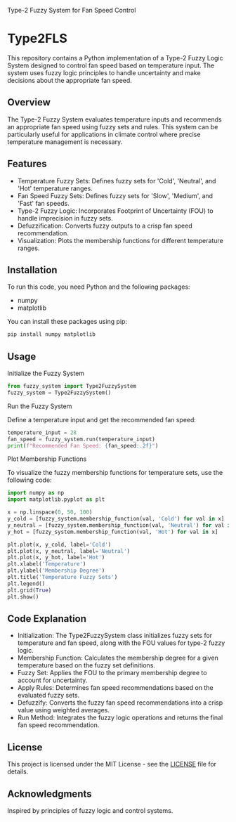 Type-2 Fuzzy System for Fan Speed Control
# Type2FLS

This repository contains a Python implementation of a Type-2 Fuzzy Logic System designed to control fan speed based on temperature input. The system uses fuzzy logic principles to handle uncertainty and make decisions about the appropriate fan speed.

## Overview
The Type-2 Fuzzy System evaluates temperature inputs and recommends an appropriate fan speed using fuzzy sets and rules. This system can be particularly useful for applications in climate control where precise temperature management is necessary.

## Features
- Temperature Fuzzy Sets: Defines fuzzy sets for 'Cold', 'Neutral', and 'Hot' temperature ranges.
- Fan Speed Fuzzy Sets: Defines fuzzy sets for 'Slow', 'Medium', and 'Fast' fan speeds.
- Type-2 Fuzzy Logic: Incorporates Footprint of Uncertainty (FOU) to handle imprecision in fuzzy sets.
- Defuzzification: Converts fuzzy outputs to a crisp fan speed recommendation.
- Visualization: Plots the membership functions for different temperature ranges.

## Installation
To run this code, you need Python and the following packages:

- numpy
- matplotlib

You can install these packages using pip:

```bash
pip install numpy matplotlib
```

## Usage
Initialize the Fuzzy System

```python
from fuzzy_system import Type2FuzzySystem
fuzzy_system = Type2FuzzySystem()
```

Run the Fuzzy System

Define a temperature input and get the recommended fan speed:

```python
temperature_input = 28
fan_speed = fuzzy_system.run(temperature_input)
print(f"Recommended Fan Speed: {fan_speed:.2f}")
```

Plot Membership Functions

To visualize the fuzzy membership functions for temperature sets, use the following code:

```python
import numpy as np
import matplotlib.pyplot as plt

x = np.linspace(0, 50, 100)
y_cold = [fuzzy_system.membership_function(val, 'Cold') for val in x]
y_neutral = [fuzzy_system.membership_function(val, 'Neutral') for val in x]
y_hot = [fuzzy_system.membership_function(val, 'Hot') for val in x]

plt.plot(x, y_cold, label='Cold')
plt.plot(x, y_neutral, label='Neutral')
plt.plot(x, y_hot, label='Hot')
plt.xlabel('Temperature')
plt.ylabel('Membership Degree')
plt.title('Temperature Fuzzy Sets')
plt.legend()
plt.grid(True)
plt.show()
```

## Code Explanation
- Initialization: The Type2FuzzySystem class initializes fuzzy sets for temperature and fan speed, along with the FOU values for type-2 fuzzy logic.
- Membership Function: Calculates the membership degree for a given temperature based on the fuzzy set definitions.
- Fuzzy Set: Applies the FOU to the primary membership degree to account for uncertainty.
- Apply Rules: Determines fan speed recommendations based on the evaluated fuzzy sets.
- Defuzzify: Converts the fuzzy fan speed recommendations into a crisp value using weighted averages.
- Run Method: Integrates the fuzzy logic operations and returns the final fan speed recommendation.

## License
This project is licensed under the MIT License - see the [LICENSE](LICENSE) file for details.

## Acknowledgments
Inspired by principles of fuzzy logic and control systems.
